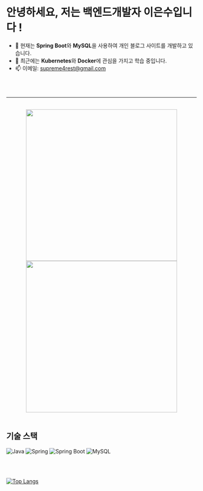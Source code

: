 # 안녕하세요, 저는 백엔드개발자 이은수입니다 !
- 🔭 현재는 **Spring Boot**와 **MySQL**을 사용하여 개인 블로그 사이트를 개발하고 있습니다.
- 🌱 최근에는 **Kubernetes**와 **Docker**에 관심을 가지고 학습 중입니다.
- 📫 이메일: supreme4rest@gmail.com

<br><br>

<hr/>

<br>
<div class="flex-container" align="center">
        <img
        src="http://mazassumnida.wtf/api/v2/generate_badge?boj=supreme4rest"
        width="400px"
        />
        <img
        src="http://mazandi.herokuapp.com/api?handle=supreme4rest&theme=dark"
        width="400px"
        />
</div>
<br>

## 기술 스택
![Java](https://img.shields.io/badge/Java-007396?style=for-the-badge&logo=java&logoColor=white)
![Spring](https://img.shields.io/badge/-Spring-6DB33F?style=for-the-badge&logo=Spring&logoColor=white)
![Spring Boot](https://img.shields.io/badge/Spring%20Boot-6DB33F?style=for-the-badge&logo=spring-boot&logoColor=white)
![MySQL](https://img.shields.io/badge/MySQL-4479A1?style=for-the-badge&logo=mysql&logoColor=white)

<br><br>

[![Top Langs](https://github-readme-stats.vercel.app/api/top-langs/?username=supreme4rest)](https://github.com/supreme4rest/github-readme-stats)



